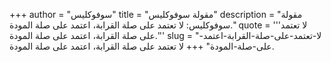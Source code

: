 +++
author = "سوفوكليس"
title = "مقولة سوفوكليس"
description = "مقولة سوفوكليس: لا تعتمد على صلة القرابة، اعتمد على صلة المودة."
quote = '''لا تعتمد على صلة القرابة، اعتمد على صلة المودة.''' 
slug = "لا-تعتمد-على-صلة-القرابة-اعتمد-على-صلة-المودة"
+++
لا تعتمد على صلة القرابة، اعتمد على صلة المودة.

